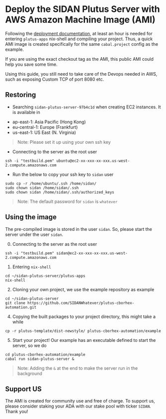 # Deploy the SIDAN Plutus Server with AWS Amazon Machine Image (AMI)

Following the [deployment documentation](./Deployment.md), at least an hour is needed for entering `plutus-apps` nix-shell and compiling your project. Thus, a quick AMI image is created specifically for the same `cabal.project` config as the example.

If you are using the exact checkout tag as the AMI, this public AMI could help you save some time.

Using this guide, you still need to take care of the Devops needed in AWS, such as exposing Custom TCP of port 8080 etc.

## Restoring

- Searching `sidan-plutus-server-97b4c1d` when creating EC2 instances. It is available in

* ap-east-1: Asia Pacific (Hong Kong)
* eu-central-1: Europe (Frankfurt)
* us-east-1: US East (N. Virginia)

> Note: Please set it up using your own ssh key

- Connecting to the server as the root user

```
ssh -i "testbuild.pem" ubuntu@ec2-xx-xxx-xx-xxx.us-west-2.compute.amazonaws.com
```

- Run the below to copy your ssh key to `sidan` user
```
sudo cp -r /home/ubuntu/.ssh /home/sidan/
sudo chown sidan /home/sidan/.ssh
sudo chown sidan /home/sidan/.ssh/authorized_keys
```

> Note: The default password for `sidan` is `whatever`

## Using the image

The pre-compiled image is stored in the user `sidan`. So, please start the server under the user `sidan`.

0. Connecting to the server as the root user

```
ssh -i "testbuild.pem" sidan@ec2-xx-xxx-xx-xxx.us-west-2.compute.amazonaws.com
```

1. Entering `nix-shell`

```
cd ~/sidan-plutus-server/plutus-apps
nix-shell
```

2. Cloning your own project, we use the example repository as example

```
cd ~/sidan-plutus-server
git clone https://github.com/SIDANWhatever/plutus-cborhex-automation.git
```

4. Copying the built packages to your project directory, this might take a while

```
cp -r plutus-template/dist-newstyle/ plutus-cborhex-automation/example
```

5. Start your project! Our example has an executable defined to start the server, so we do

```
cd plutus-cborhex-automation/example
cabal run sidan-plutus-server &
```

> Note: Adding the `&` at the end to make the server run in the background

## Support US

The AMI is created for community use and free of charge. To support us, please consider staking your ADA with our stake pool with ticker `SIDAN`. Thank you!
